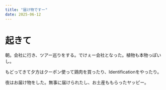 ```yaml
---
title: "届け物ですー"
date: 2025-06-12
---
```


# 起きて
朝。会社に行き、ツアー巡りをする。でけぇー会社となった。植物も本物っぽいし。

もどってきて夕方はクーポン使って鶏肉を買ったり、Identificationをやったり。

夜はお届け物をした。無事に届けられたし、お土産ももらったヤッピー。